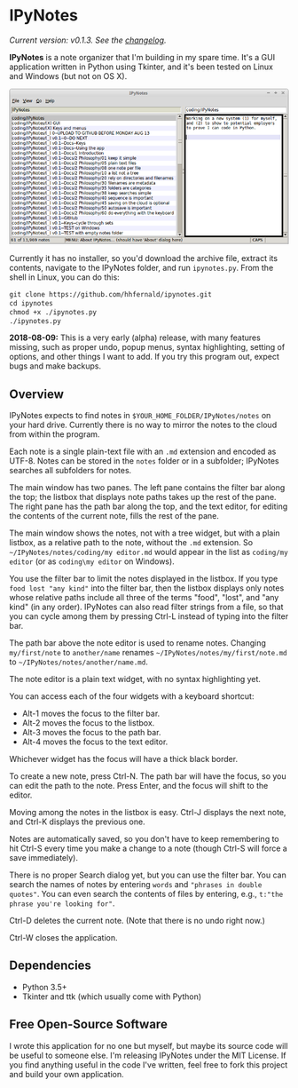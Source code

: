 # IPyNotes

*Current version: v0.1.3. See the [changelog][].*

**IPyNotes** is a note organizer that I'm building in my spare time. It's a GUI application written in Python using Tkinter, and it's been tested on Linux and Windows (but not on OS X).

![Main window](screenshots/main_window.png)

Currently it has no installer, so you'd download the archive file, extract its contents, navigate to the IPyNotes folder, and run `ipynotes.py`. From the shell in Linux, you can do this:

    git clone https://github.com/hhfernald/ipynotes.git
    cd ipynotes
    chmod +x ./ipynotes.py
    ./ipynotes.py

**2018-08-09:** This is a very early (alpha) release, with many features missing, such as proper undo, popup menus, syntax highlighting, setting of options, and other things I want to add. If you try this program out, expect bugs and make backups.


## Overview

IPyNotes expects to find notes in `$YOUR_HOME_FOLDER/IPyNotes/notes` on your hard drive. Currently there is no way to mirror the notes to the cloud from within the program.

Each note is a single plain-text file with an `.md` extension and encoded as UTF-8. Notes can be stored in the `notes` folder or in a subfolder; IPyNotes searches all subfolders for notes.

The main window has two panes. The left pane contains the filter bar along the top; the listbox that displays note paths takes up the rest of the pane. The right pane has the path bar along the top, and the text editor, for editing the contents of the current note, fills the rest of the pane.

The main window shows the notes, not with a tree widget, but with a plain listbox, as a relative path to the note, without the `.md` extension. So `~/IPyNotes/notes/coding/my editor.md` would appear in the list as `coding/my editor` (or as `coding\my editor` on Windows).

You use the filter bar to limit the notes displayed in the listbox. If you type `food lost "any kind"` into the filter bar, then the listbox displays only notes whose relative paths include all three of the terms "food", "lost", and "any kind" (in any order). IPyNotes can also read filter strings from a file, so that you can cycle among them by pressing Ctrl-L instead of typing into the filter bar.

The path bar above the note editor is used to rename notes. Changing `my/first/note` to `another/name` renames `~/IPyNotes/notes/my/first/note.md` to `~/IPyNotes/notes/another/name.md`.

The note editor is a plain text widget, with no syntax highlighting yet.

You can access each of the four widgets with a keyboard shortcut:

- Alt-1 moves the focus to the filter bar.
- Alt-2 moves the focus to the listbox.
- Alt-3 moves the focus to the path bar.
- Alt-4 moves the focus to the text editor.

Whichever widget has the focus will have a thick black border.

To create a new note, press Ctrl-N. The path bar will have the focus, so you can edit the path to the note. Press Enter, and the focus will shift to the editor.

Moving among the notes in the listbox is easy. Ctrl-J displays the next note, and Ctrl-K displays the previous one.

Notes are automatically saved, so you don't have to keep remembering to hit Ctrl-S every time you make a change to a note (though Ctrl-S will force a save immediately).

There is no proper Search dialog yet, but you can use the filter bar. You can search the names of notes by entering `words` and `"phrases in double quotes"`. You can even search the contents of files by entering, e.g., `t:"the phrase you're looking for"`.

Ctrl-D deletes the current note. (Note that there is no undo right now.)

Ctrl-W closes the application.


## Dependencies

- Python 3.5+
- Tkinter and ttk (which usually come with Python)


## Free Open-Source Software

I wrote this application for no one but myself, but maybe its source code will be useful to someone else. I'm releasing IPyNotes under the MIT License. If you find anything useful in the code I've written, feel free to fork this project and build your own application.



[changelog]: https://github.com/hhfernald/ipynotes/blob/master/CHANGELOG.md
